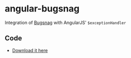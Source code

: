 # angular-bugsnag

Integration of [Bugsnag](http://bugsnag.com) with AngularJS' `$exceptionHandler`

## Code
- [Download it here](https://raw.github.com/darlanalves/ng-modules/master/angular-bugsnag/angular-bugsnag.js)